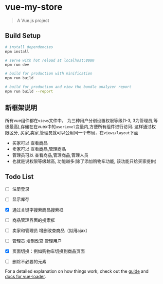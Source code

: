 # vue-my-store

> A Vue.js project

## Build Setup

``` bash
# install dependencies
npm install

# serve with hot reload at localhost:8080
npm run dev

# build for production with minification
npm run build

# build for production and view the bundle analyzer report
npm run build --report
```

## 新框架说明
所有vue组件都在`views`文件中。
为三种用户分别设置权限等级(1-3, 3为管理员,等级最高),存储在在vuex中的`userLevel`变量内,方便所有组件进行访问.
这样通过权限区分, 买家,卖家,管理员就可以公用同一个布局，在`views/layout`下面
- 买家可以 查看商品
- 卖家可以 查看商品,管理商品
- 管理员可以 查看商品,管理商品,管理人员
- 也就是说权限等级越高, 功能越多(除了添加购物车功能, 该功能只给买家提供)
## Todo List

- [ ] 注册登录
- [ ] 显示库存
- [x] 通过关键字搜索商品搜索框
- [ ] 商品管理界面的搜索框
- [ ] 卖家和管理员 增删改查商品（拟用ajax）
- [ ] 管理员 增删改查 管理用户
- [x] 页面切换：例如购物车切换到商品页面
- [ ] 删除不必要的元素





For a detailed explanation on how things work, check out the [guide](http://vuejs-templates.github.io/webpack/) and [docs for vue-loader](http://vuejs.github.io/vue-loader).
